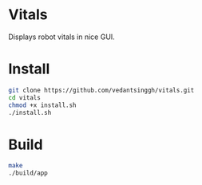# Vitals
Displays robot vitals in nice GUI.

# Install

```bash
git clone https://github.com/vedantsinggh/vitals.git
cd vitals
chmod +x install.sh
./install.sh
```

# Build

```bash
make
./build/app
```
